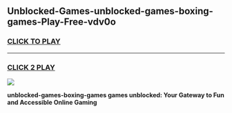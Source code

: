 
## Unblocked-Games-unblocked-games-boxing-games-Play-Free-vdv0o
<h3>
<a href="https://premium76.site?title=unblocked-games-boxing-games&ref=09A">CLICK TO PLAY</a></h3>
<hr>

<h3>
<a href="https://premium76.site?title=unblocked-games-boxing-games&ref=09A">CLICK 2 PLAY</a>
  
</h3>

<a href="https://premium76.site?title=unblocked-games-boxing-games&ref=09A"><img src="https://clearcache.store/games.png"></a>


**unblocked-games-boxing-games games unblocked: Your Gateway to Fun and Accessible Online Gaming**
